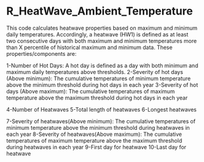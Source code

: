 # R_HeatWave_Ambient_Temperature
This code calculates heatwave properties based on maximum and minimum daily temperatures. Accordingly, a heatwave (HW1) is defined as at least two consecutive days with both maximum and minimum temperatures more than X percentile of historical maximum and minimum data. These properties/components are:

1-Number of Hot Days: A hot day is defined as a day with both minimum and maximum daily temperatures above thresholds.
2-Severity of hot days (Above minimum): The cumulative temperatures of minimum temperature above the minimum threshold during hot days in each year
3-Severity of hot days (Above maximum): The cumulative temperatures of maximum temperature above the maximum threshold during hot days in each year

4-Number of Heatwaves
5-Total length of heatwaves
6-Longest heatwaves

7-Severity of heatwaves(Above minimum): The cumulative temperatures of minimum temperature above the minimum threshold during heatwaves in each year
8-Severity of heatwaves(Above maximum): The cumulative temperatures of maximum temperature above the maximum threshold during heatwaves in each year
9-First day for heatwave 
10-Last day for heatwave
